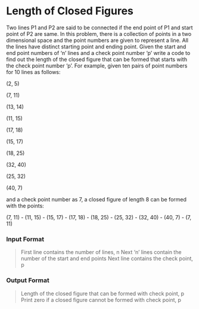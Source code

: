 # Length of Closed Figures
Two lines P1 and P2 are said to be connected if the end point of P1 and start point of P2 are same. In this problem, there is a collection of points in a two dimensional space and the point numbers are given to represent a line. All the lines have distinct starting point and ending point. Given the start and end point numbers of ‘n’ lines and a check point number ‘p’ write a code to find out the length of the closed figure that can be formed that starts with the check point number ‘p’. For example, given ten pairs of point numbers for 10 lines as follows:

(2, 5)

(7, 11)

(13, 14)

(11, 15)

(17, 18)

(15, 17)

(18, 25)

(32, 40)

(25, 32)

(40, 7)

and a check point number as 7, a closed figure of length 8 can be formed with the points:

(7, 11) - (11, 15) - (15, 17) - (17, 18) - (18, 25) - (25, 32) - (32, 40) - (40, 7) - (7, 11)

### Input Format

> First line contains the number of lines, n
> Next ‘n’ lines contain the number of the start and end points
> Next line contains the check point, p

### Output Format

> Length of the closed figure that can be formed with check point, p
> Print zero if a closed figure cannot be formed with check point, p
